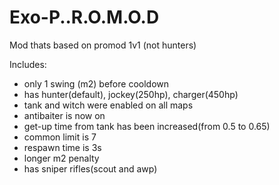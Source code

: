 # Exo-P..R.O.M.O.D
Mod thats based on promod 1v1 (not hunters)

Includes:
- only 1 swing (m2) before cooldown
- has hunter(default), jockey(250hp), charger(450hp)
- tank and witch were enabled on all maps
- antibaiter is now on
- get-up time from tank has been increased(from 0.5 to 0.65)
- common limit is 7
- respawn time is 3s
- longer m2 penalty
- has sniper rifles(scout and awp)
